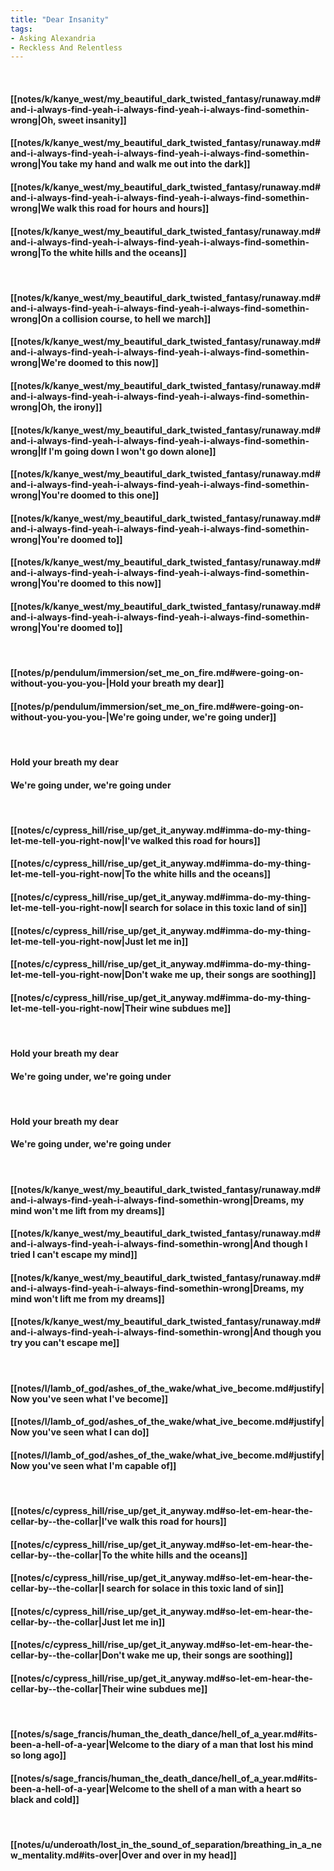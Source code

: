 ```yaml
---
title: "Dear Insanity"
tags:
- Asking Alexandria
- Reckless And Relentless
---
```

&nbsp;
#### [[notes/k/kanye_west/my_beautiful_dark_twisted_fantasy/runaway.md#and-i-always-find-yeah-i-always-find-yeah-i-always-find-somethin-wrong|Oh, sweet insanity]]
#### [[notes/k/kanye_west/my_beautiful_dark_twisted_fantasy/runaway.md#and-i-always-find-yeah-i-always-find-yeah-i-always-find-somethin-wrong|You take my hand and walk me out into the dark]]
#### [[notes/k/kanye_west/my_beautiful_dark_twisted_fantasy/runaway.md#and-i-always-find-yeah-i-always-find-yeah-i-always-find-somethin-wrong|We walk this road for hours and hours]]
#### [[notes/k/kanye_west/my_beautiful_dark_twisted_fantasy/runaway.md#and-i-always-find-yeah-i-always-find-yeah-i-always-find-somethin-wrong|To the white hills and the oceans]]
&nbsp;
#### [[notes/k/kanye_west/my_beautiful_dark_twisted_fantasy/runaway.md#and-i-always-find-yeah-i-always-find-yeah-i-always-find-somethin-wrong|On a collision course, to hell we march]]
#### [[notes/k/kanye_west/my_beautiful_dark_twisted_fantasy/runaway.md#and-i-always-find-yeah-i-always-find-yeah-i-always-find-somethin-wrong|We're doomed to this now]]
#### [[notes/k/kanye_west/my_beautiful_dark_twisted_fantasy/runaway.md#and-i-always-find-yeah-i-always-find-yeah-i-always-find-somethin-wrong|Oh, the irony]]
#### [[notes/k/kanye_west/my_beautiful_dark_twisted_fantasy/runaway.md#and-i-always-find-yeah-i-always-find-yeah-i-always-find-somethin-wrong|If I'm going down I won't go down alone]]
#### [[notes/k/kanye_west/my_beautiful_dark_twisted_fantasy/runaway.md#and-i-always-find-yeah-i-always-find-yeah-i-always-find-somethin-wrong|You're doomed to this one]]
#### [[notes/k/kanye_west/my_beautiful_dark_twisted_fantasy/runaway.md#and-i-always-find-yeah-i-always-find-yeah-i-always-find-somethin-wrong|You're doomed to]]
#### [[notes/k/kanye_west/my_beautiful_dark_twisted_fantasy/runaway.md#and-i-always-find-yeah-i-always-find-yeah-i-always-find-somethin-wrong|You're doomed to this now]]
#### [[notes/k/kanye_west/my_beautiful_dark_twisted_fantasy/runaway.md#and-i-always-find-yeah-i-always-find-yeah-i-always-find-somethin-wrong|You're doomed to]]
&nbsp;
#### [[notes/p/pendulum/immersion/set_me_on_fire.md#were-going-on-without-you-you-you-|Hold your breath my dear]]
#### [[notes/p/pendulum/immersion/set_me_on_fire.md#were-going-on-without-you-you-you-|We're going under, we're going under]]
&nbsp;
#### Hold your breath my dear
#### We're going under, we're going under
&nbsp;
#### [[notes/c/cypress_hill/rise_up/get_it_anyway.md#imma-do-my-thing-let-me-tell-you-right-now|I've walked this road for hours]]
#### [[notes/c/cypress_hill/rise_up/get_it_anyway.md#imma-do-my-thing-let-me-tell-you-right-now|To the white hills and the oceans]]
#### [[notes/c/cypress_hill/rise_up/get_it_anyway.md#imma-do-my-thing-let-me-tell-you-right-now|I search for solace in this toxic land of sin]]
#### [[notes/c/cypress_hill/rise_up/get_it_anyway.md#imma-do-my-thing-let-me-tell-you-right-now|Just let me in]]
#### [[notes/c/cypress_hill/rise_up/get_it_anyway.md#imma-do-my-thing-let-me-tell-you-right-now|Don't wake me up, their songs are soothing]]
#### [[notes/c/cypress_hill/rise_up/get_it_anyway.md#imma-do-my-thing-let-me-tell-you-right-now|Their wine subdues me]]
&nbsp;
#### Hold your breath my dear
#### We're going under, we're going under
&nbsp;
#### Hold your breath my dear
#### We're going under, we're going under
&nbsp;
#### [[notes/k/kanye_west/my_beautiful_dark_twisted_fantasy/runaway.md#and-i-always-find-yeah-i-always-find-somethin-wrong|Dreams, my mind won't me lift from my dreams]]
#### [[notes/k/kanye_west/my_beautiful_dark_twisted_fantasy/runaway.md#and-i-always-find-yeah-i-always-find-somethin-wrong|And though I tried I can't escape my mind]]
#### [[notes/k/kanye_west/my_beautiful_dark_twisted_fantasy/runaway.md#and-i-always-find-yeah-i-always-find-somethin-wrong|Dreams, my mind won't lift me from my dreams]]
#### [[notes/k/kanye_west/my_beautiful_dark_twisted_fantasy/runaway.md#and-i-always-find-yeah-i-always-find-somethin-wrong|And though you try you can't escape me]]
&nbsp;
#### [[notes/l/lamb_of_god/ashes_of_the_wake/what_ive_become.md#justify|Now you've seen what I've become]]
#### [[notes/l/lamb_of_god/ashes_of_the_wake/what_ive_become.md#justify|Now you've seen what I can do]]
#### [[notes/l/lamb_of_god/ashes_of_the_wake/what_ive_become.md#justify|Now you've seen what I'm capable of]]
&nbsp;
#### [[notes/c/cypress_hill/rise_up/get_it_anyway.md#so-let-em-hear-the-cellar-by--the-collar|I've walk this road for hours]]
#### [[notes/c/cypress_hill/rise_up/get_it_anyway.md#so-let-em-hear-the-cellar-by--the-collar|To the white hills and the oceans]]
#### [[notes/c/cypress_hill/rise_up/get_it_anyway.md#so-let-em-hear-the-cellar-by--the-collar|I search for solace in this toxic land of sin]]
#### [[notes/c/cypress_hill/rise_up/get_it_anyway.md#so-let-em-hear-the-cellar-by--the-collar|Just let me in]]
#### [[notes/c/cypress_hill/rise_up/get_it_anyway.md#so-let-em-hear-the-cellar-by--the-collar|Don't wake me up, their songs are soothing]]
#### [[notes/c/cypress_hill/rise_up/get_it_anyway.md#so-let-em-hear-the-cellar-by--the-collar|Their wine subdues me]]
&nbsp;
#### [[notes/s/sage_francis/human_the_death_dance/hell_of_a_year.md#its-been-a-hell-of-a-year|Welcome to the diary of a man that lost his mind so long ago]]
#### [[notes/s/sage_francis/human_the_death_dance/hell_of_a_year.md#its-been-a-hell-of-a-year|Welcome to the shell of a man with a heart so black and cold]]
&nbsp;
#### [[notes/u/underoath/lost_in_the_sound_of_separation/breathing_in_a_new_mentality.md#its-over|Over and over in my head]]
